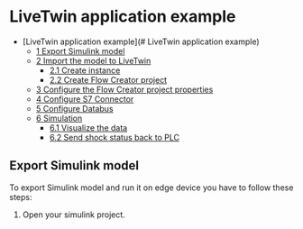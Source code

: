 # LiveTwin application example 

- [LiveTwin application example](# LiveTwin application example)
  - [1 Export Simulink model ](#Export_Simulink_model)
  - [2 Import the model to LiveTwin ](#2-Import)
    - [2.1 Create instance](#21-Instance)
    - [2.2 Create Flow Creator project](#22-Flow-Creator-project)
  - [3 Configure the Flow Creator project properties](#3-Configure-project)
  - [4 Configure S7 Connector ](#4-S7-Connector)
  - [5 Configure Databus](#5-Databus)
  - [6 Simulation](#6-Simulation)
    - [6.1 Visualize the data ](#7-Vizualization)
    - [6.2 Send shock status back to PLC](#7-Sending-shock-status)


## Export Simulink model 

To export Simulink model and run it on edge device you have to follow these steps: 

1) Open your simulink project. 


 


